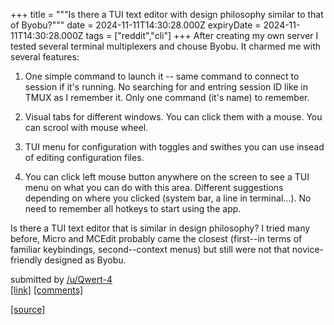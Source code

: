 +++
title = """Is there a TUI text editor with design philosophy similar to that of Byobu?"""
date = 2024-11-11T14:30:28.000Z
expiryDate = 2024-11-11T14:30:28.000Z
tags = ["reddit","cli"]
+++
After creating my own server I tested several terminal multiplexers and chouse Byobu. It charmed me with several features:

1.  One simple command to launch it -- same command to connect to session if it's running. No searching for and entring session ID like in TMUX as I remember it. Only one command (it's name) to remember.
    
2.  Visual tabs for different windows. You can click them with a mouse. You can scrool with mouse wheel.
    
3.  TUI menu for configuration with toggles and swithes you can use insead of editing configuration files.
    
4.  You can click left mouse button anywhere on the screen to see a TUI menu on what you can do with this area. Different suggestions depending on where you clicked (system bar, a line in terminal...). No need to remember all hotkeys to start using the app.
    

Is there a TUI text editor that is similar in design philosophy? I tried many before, Micro and MCEdit probably came the closest (first--in terms of familiar keybindings, second--context menus) but still were not that novice-friendly designed as Byobu.

submitted by [/u/Qwert-4](https://www.reddit.com/user/Qwert-4)  
[\[link\]](https://www.reddit.com/r/commandline/comments/1gotgyd/is_there_a_tui_text_editor_with_design_philosophy/) [\[comments\]](https://www.reddit.com/r/commandline/comments/1gotgyd/is_there_a_tui_text_editor_with_design_philosophy/)

[[source]](https://www.reddit.com/r/commandline/comments/1gotgyd/is_there_a_tui_text_editor_with_design_philosophy/)
